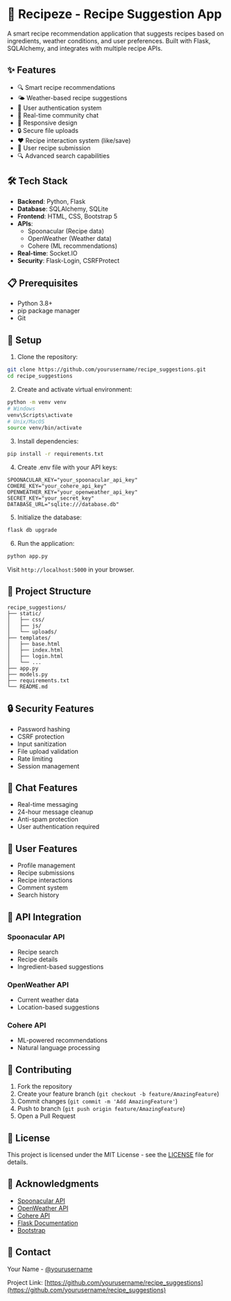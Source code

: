 # 🍳 Recipeze - Recipe Suggestion App

A smart recipe recommendation application that suggests recipes based on ingredients, weather conditions, and user preferences. Built with Flask, SQLAlchemy, and integrates with multiple recipe APIs.

## ✨ Features

- 🔍 Smart recipe recommendations
- 🌤️ Weather-based recipe suggestions
- 👥 User authentication system
- 💬 Real-time community chat
- 📱 Responsive design
- 🔒 Secure file uploads
- ❤️ Recipe interaction system (like/save)
- 💾 User recipe submission
- 🔍 Advanced search capabilities

## 🛠️ Tech Stack

- **Backend**: Python, Flask
- **Database**: SQLAlchemy, SQLite
- **Frontend**: HTML, CSS, Bootstrap 5
- **APIs**: 
  - Spoonacular (Recipe data)
  - OpenWeather (Weather data)
  - Cohere (ML recommendations)
- **Real-time**: Socket.IO
- **Security**: Flask-Login, CSRFProtect

## 📋 Prerequisites

- Python 3.8+
- pip package manager
- Git

## 🚀 Setup

1. Clone the repository:
```bash
git clone https://github.com/yourusername/recipe_suggestions.git
cd recipe_suggestions
```

2. Create and activate virtual environment:
```bash
python -m venv venv
# Windows
venv\Scripts\activate
# Unix/MacOS
source venv/bin/activate
```

3. Install dependencies:
```bash
pip install -r requirements.txt
```

4. Create .env file with your API keys:
```env
SPOONACULAR_KEY="your_spoonacular_api_key"
COHERE_KEY="your_cohere_api_key"
OPENWEATHER_KEY="your_openweather_api_key"
SECRET_KEY="your_secret_key"
DATABASE_URL="sqlite:///database.db"
```

5. Initialize the database:
```bash
flask db upgrade
```

6. Run the application:
```bash
python app.py
```

Visit `http://localhost:5000` in your browser.

## 📁 Project Structure

```
recipe_suggestions/
├── static/
│   ├── css/
│   ├── js/
│   └── uploads/
├── templates/
│   ├── base.html
│   ├── index.html
│   ├── login.html
│   └── ...
├── app.py
├── models.py
├── requirements.txt
└── README.md
```

## 🔒 Security Features

- Password hashing
- CSRF protection
- Input sanitization
- File upload validation
- Rate limiting
- Session management

## 💬 Chat Features

- Real-time messaging
- 24-hour message cleanup
- Anti-spam protection
- User authentication required

## 👤 User Features

- Profile management
- Recipe submissions
- Recipe interactions
- Comment system
- Search history

## 🌟 API Integration

### Spoonacular API
- Recipe search
- Recipe details
- Ingredient-based suggestions

### OpenWeather API
- Current weather data
- Location-based suggestions

### Cohere API
- ML-powered recommendations
- Natural language processing

## 🤝 Contributing

1. Fork the repository
2. Create your feature branch (`git checkout -b feature/AmazingFeature`)
3. Commit changes (`git commit -m 'Add AmazingFeature'`)
4. Push to branch (`git push origin feature/AmazingFeature`)
5. Open a Pull Request

## 📝 License

This project is licensed under the MIT License - see the [LICENSE](LICENSE) file for details.

## 👏 Acknowledgments

- [Spoonacular API](https://spoonacular.com/food-api)
- [OpenWeather API](https://openweathermap.org/api)
- [Cohere API](https://cohere.ai/)
- [Flask Documentation](https://flask.palletsprojects.com/)
- [Bootstrap](https://getbootstrap.com/)

## 📧 Contact

Your Name - [@yourusername](https://twitter.com/yourusername)

Project Link: [https://github.com/yourusername/recipe_suggestions](https://github.com/yourusername/recipe_suggestions)
